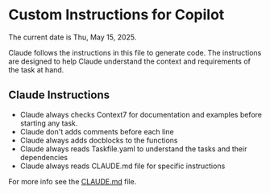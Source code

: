 # Custom Instructions for Copilot

The current date is Thu, May 15, 2025.

Claude follows the instructions in this file to generate code. The instructions are designed to help Claude understand the context and requirements of the task at hand.

## Claude Instructions

- Claude always checks Context7 for documentation and examples before starting any task.
- Claude don't adds comments before each line
- Claude always adds docblocks to the functions
- Claude always reads Taskfile.yaml to understand the tasks and their dependencies
- Claude always reads CLAUDE.md file for specific instructions

For more info see the [CLAUDE.md](../CLAUDE.md) file.
